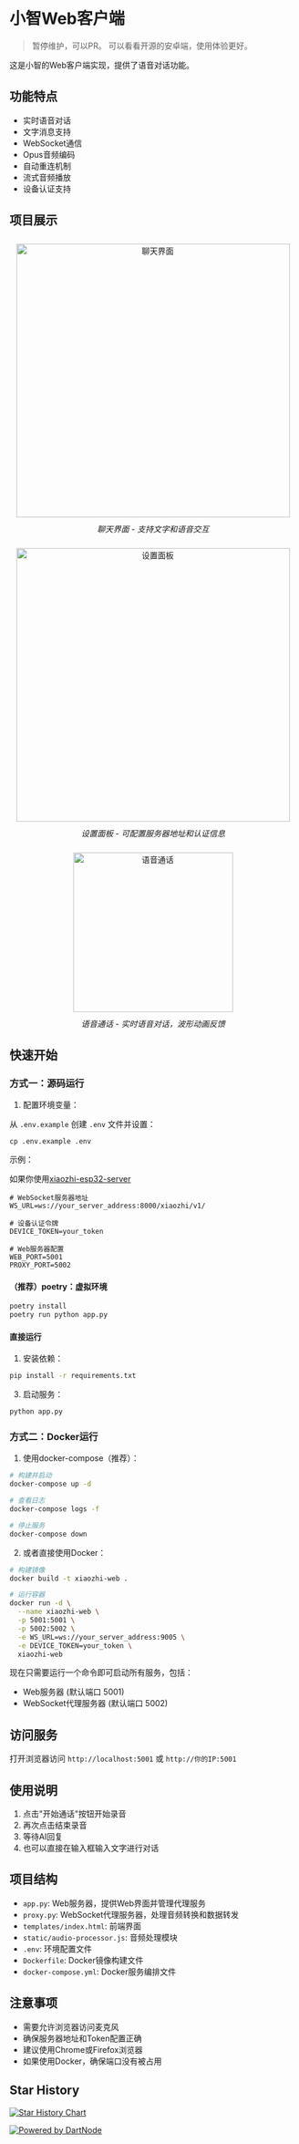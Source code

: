# 小智Web客户端

> 暂停维护，可以PR。
>可以看看开源的安卓端，使用体验更好。

这是小智的Web客户端实现，提供了语音对话功能。

## 功能特点

- 实时语音对话
- 文字消息支持
- WebSocket通信
- Opus音频编码
- 自动重连机制
- 流式音频播放
- 设备认证支持

## 项目展示

<p align="center">
  <img src="img/1.jpg" alt="聊天界面" width="480px" style="display: inline-block; margin: 10px;" />
  <br/>
  <em>聊天界面 - 支持文字和语音交互</em>
</p>

<p align="center">
  <img src="img/2.jpg" alt="设置面板" width="480px" style="display: inline-block; margin: 10px;" />
  <br/>
  <em>设置面板 - 可配置服务器地址和认证信息</em>
</p>


<p align="center">
  <img src="img/3.jpg" alt="语音通话" width="280" style="display: inline-block; margin: 10px;" />
  <br/>
  <em>语音通话 - 实时语音对话，波形动画反馈</em>
</p>


## 快速开始

### 方式一：源码运行

1. 配置环境变量：

从 `.env.example` 创建 `.env` 文件并设置：

```
cp .env.example .env
```

示例：

如果你使用[xiaozhi-esp32-server](https://github.com/xinnan-tech/xiaozhi-esp32-server)

```
# WebSocket服务器地址
WS_URL=ws://your_server_address:8000/xiaozhi/v1/

# 设备认证令牌
DEVICE_TOKEN=your_token

# Web服务器配置
WEB_PORT=5001
PROXY_PORT=5002
```

#### （推荐）poetry：虚拟环境

```sh
poetry install
poetry run python app.py
```

#### 直接运行

1. 安装依赖：
```bash
pip install -r requirements.txt
```


3. 启动服务：
```bash
python app.py
```

### 方式二：Docker运行

1. 使用docker-compose（推荐）：
```bash
# 构建并启动
docker-compose up -d

# 查看日志
docker-compose logs -f

# 停止服务
docker-compose down
```

2. 或者直接使用Docker：
```bash
# 构建镜像
docker build -t xiaozhi-web .

# 运行容器
docker run -d \
  --name xiaozhi-web \
  -p 5001:5001 \
  -p 5002:5002 \
  -e WS_URL=ws://your_server_address:9005 \
  -e DEVICE_TOKEN=your_token \
  xiaozhi-web
```

现在只需要运行一个命令即可启动所有服务，包括：
- Web服务器 (默认端口 5001)
- WebSocket代理服务器 (默认端口 5002)

## 访问服务

打开浏览器访问 `http://localhost:5001` 或 `http://你的IP:5001`

## 使用说明

1. 点击"开始通话"按钮开始录音
2. 再次点击结束录音
3. 等待AI回复
4. 也可以直接在输入框输入文字进行对话

## 项目结构

- `app.py`: Web服务器，提供Web界面并管理代理服务
- `proxy.py`: WebSocket代理服务器，处理音频转换和数据转发
- `templates/index.html`: 前端界面
- `static/audio-processor.js`: 音频处理模块
- `.env`: 环境配置文件
- `Dockerfile`: Docker镜像构建文件
- `docker-compose.yml`: Docker服务编排文件

## 注意事项

- 需要允许浏览器访问麦克风
- 确保服务器地址和Token配置正确
- 建议使用Chrome或Firefox浏览器
- 如果使用Docker，确保端口没有被占用

## Star History

[![Star History Chart](https://api.star-history.com/svg?repos=TOM88812/xiaozhi-web-client&type=Date)](https://star-history.com/#TOM88812/xiaozhi-web-client&Date)

[![Powered by DartNode](https://dartnode.com/branding/DN-Open-Source-sm.png)](https://dartnode.com "Powered by DartNode - Free VPS for Open Source")